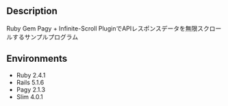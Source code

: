 ## Description
Ruby Gem Pagy + Infinite-Scroll PluginでAPIレスポンスデータを無限スクロールするサンプルプログラム

## Environments
* Ruby 2.4.1
* Rails 5.1.6
* Pagy 2.1.3
* Slim 4.0.1
